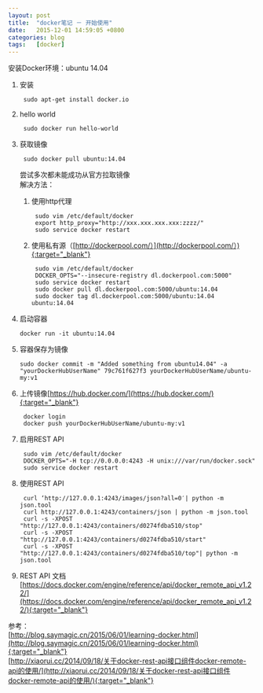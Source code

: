 ```yaml
---
layout: post
title:  "docker笔记 － 开始使用"
date:   2015-12-01 14:59:05 +0800
categories: blog
tags:   [docker]
---
```

安装Docker环境：ubuntu 14.04

1. 安装

        sudo apt-get install docker.io

2. hello world

        sudo docker run hello-world

3. 获取镜像
    
        sudo docker pull ubuntu:14.04
    
    尝试多次都未能成功从官方拉取镜像                
    解决方法：
    
    1. 使用http代理
    
            sudo vim /etc/default/docker
            export http_proxy="http://xxx.xxx.xxx.xxx:zzzz/"
            sudo service docker restart
          
    2. 使用私有源（[http://dockerpool.com/）](http://dockerpool.com/）){:target="_blank"}
    
            sudo vim /etc/default/docker
            DOCKER_OPTS="--insecure-registry dl.dockerpool.com:5000"
            sudo service docker restart
            sudo docker pull dl.dockerpool.com:5000/ubuntu:14.04
            sudo docker tag dl.dockerpool.com:5000/ubuntu:14.04 ubuntu:14.04

4.  启动容器

        docker run -it ubuntu:14.04

5.  容器保存为镜像

        sudo docker commit -m "Added something from ubuntu14.04" -a "yourDockerHubUserName" 79c761f627f3 yourDockerHubUserName/ubuntu-my:v1

6. 上传镜像[https://hub.docker.com/](https://hub.docker.com/){:target="_blank"}

        docker login
        docker push yourDockerHubUserName/ubuntu-my:v1

7. 启用REST API

        sudo vim /etc/default/docker    
        DOCKER_OPTS="-H tcp://0.0.0.0:4243 -H unix:///var/run/docker.sock"
        sudo service docker restart

8. 使用REST API

        curl ‘http://127.0.0.1:4243/images/json?all=0′| python -m json.tool 
        curl http://127.0.0.1:4243/containers/json | python -m json.tool
        curl -s -XPOST "http://127.0.0.1:4243/containers/d0274fdba510/stop" 
        curl -s -XPOST "http://127.0.0.1:4243/containers/d0274fdba510/start"
        curl -s -XPOST "http://127.0.0.1:4243/containers/d0274fdba510/top"| python -m json.tool 
 
 9. REST API 文档
     [https://docs.docker.com/engine/reference/api/docker_remote_api_v1.22/](https://docs.docker.com/engine/reference/api/docker_remote_api_v1.22/){:target="_blank"}

参考：             
[http://blog.saymagic.cn/2015/06/01/learning-docker.html](http://blog.saymagic.cn/2015/06/01/learning-docker.html){:target="_blank"}        
[http://xiaorui.cc/2014/09/18/关于docker-rest-api接口组件docker-remote-api的使用/](http://xiaorui.cc/2014/09/18/关于docker-rest-api接口组件docker-remote-api的使用/){:target="_blank"}